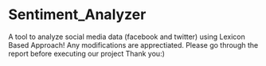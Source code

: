 # Sentiment_Analyzer
A tool to analyze social media data (facebook and twitter) using Lexicon Based Approach!
Any modifications are apprectiated.
Please go through the report before executing our project
Thank you:)
